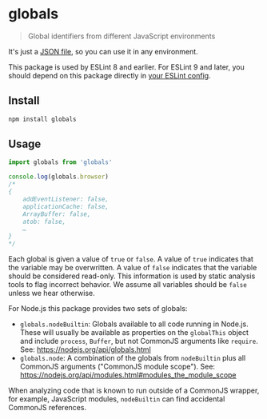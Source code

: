 # globals

> Global identifiers from different JavaScript environments

It's just a [JSON file](globals.json), so you can use it in any environment.

This package is used by ESLint 8 and earlier. For ESLint 9 and later, you should depend on this package directly in [your ESLint config](https://eslint.org/docs/latest/use/configure/language-options#predefined-global-variables).

## Install

```sh
npm install globals
```

## Usage

```js
import globals from 'globals'

console.log(globals.browser)
/*
{
	addEventListener: false,
	applicationCache: false,
	ArrayBuffer: false,
	atob: false,
	…
}
*/
```

Each global is given a value of `true` or `false`. A value of `true` indicates that the variable may be overwritten. A value of `false` indicates that the variable should be considered read-only. This information is used by static analysis tools to flag incorrect behavior. We assume all variables should be `false` unless we hear otherwise.

For Node.js this package provides two sets of globals:

- `globals.nodeBuiltin`: Globals available to all code running in Node.js.
  These will usually be available as properties on the `globalThis` object and include `process`, `Buffer`, but not CommonJS arguments like `require`.
  See: https://nodejs.org/api/globals.html
- `globals.node`: A combination of the globals from `nodeBuiltin` plus all CommonJS arguments ("CommonJS module scope").
  See: https://nodejs.org/api/modules.html#modules_the_module_scope

When analyzing code that is known to run outside of a CommonJS wrapper, for example, JavaScript modules, `nodeBuiltin` can find accidental CommonJS references.

